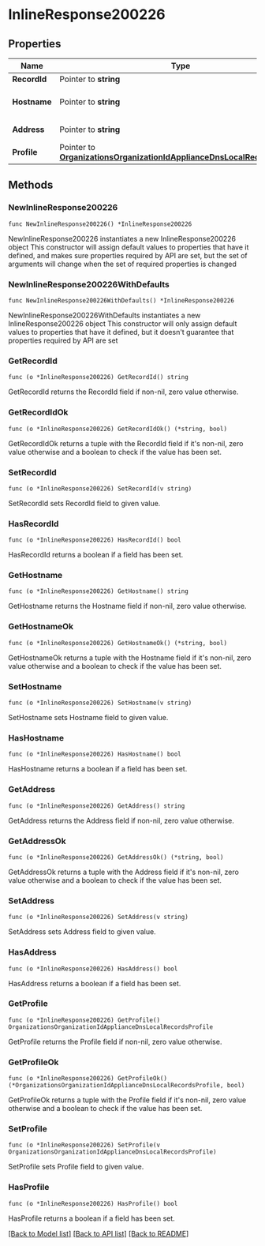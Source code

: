 # InlineResponse200226

## Properties

Name | Type | Description | Notes
------------ | ------------- | ------------- | -------------
**RecordId** | Pointer to **string** | Record ID | [optional] 
**Hostname** | Pointer to **string** | Hostname for the DNS record | [optional] 
**Address** | Pointer to **string** | IP for the DNS record | [optional] 
**Profile** | Pointer to [**OrganizationsOrganizationIdApplianceDnsLocalRecordsProfile**](OrganizationsOrganizationIdApplianceDnsLocalRecordsProfile.md) |  | [optional] 

## Methods

### NewInlineResponse200226

`func NewInlineResponse200226() *InlineResponse200226`

NewInlineResponse200226 instantiates a new InlineResponse200226 object
This constructor will assign default values to properties that have it defined,
and makes sure properties required by API are set, but the set of arguments
will change when the set of required properties is changed

### NewInlineResponse200226WithDefaults

`func NewInlineResponse200226WithDefaults() *InlineResponse200226`

NewInlineResponse200226WithDefaults instantiates a new InlineResponse200226 object
This constructor will only assign default values to properties that have it defined,
but it doesn't guarantee that properties required by API are set

### GetRecordId

`func (o *InlineResponse200226) GetRecordId() string`

GetRecordId returns the RecordId field if non-nil, zero value otherwise.

### GetRecordIdOk

`func (o *InlineResponse200226) GetRecordIdOk() (*string, bool)`

GetRecordIdOk returns a tuple with the RecordId field if it's non-nil, zero value otherwise
and a boolean to check if the value has been set.

### SetRecordId

`func (o *InlineResponse200226) SetRecordId(v string)`

SetRecordId sets RecordId field to given value.

### HasRecordId

`func (o *InlineResponse200226) HasRecordId() bool`

HasRecordId returns a boolean if a field has been set.

### GetHostname

`func (o *InlineResponse200226) GetHostname() string`

GetHostname returns the Hostname field if non-nil, zero value otherwise.

### GetHostnameOk

`func (o *InlineResponse200226) GetHostnameOk() (*string, bool)`

GetHostnameOk returns a tuple with the Hostname field if it's non-nil, zero value otherwise
and a boolean to check if the value has been set.

### SetHostname

`func (o *InlineResponse200226) SetHostname(v string)`

SetHostname sets Hostname field to given value.

### HasHostname

`func (o *InlineResponse200226) HasHostname() bool`

HasHostname returns a boolean if a field has been set.

### GetAddress

`func (o *InlineResponse200226) GetAddress() string`

GetAddress returns the Address field if non-nil, zero value otherwise.

### GetAddressOk

`func (o *InlineResponse200226) GetAddressOk() (*string, bool)`

GetAddressOk returns a tuple with the Address field if it's non-nil, zero value otherwise
and a boolean to check if the value has been set.

### SetAddress

`func (o *InlineResponse200226) SetAddress(v string)`

SetAddress sets Address field to given value.

### HasAddress

`func (o *InlineResponse200226) HasAddress() bool`

HasAddress returns a boolean if a field has been set.

### GetProfile

`func (o *InlineResponse200226) GetProfile() OrganizationsOrganizationIdApplianceDnsLocalRecordsProfile`

GetProfile returns the Profile field if non-nil, zero value otherwise.

### GetProfileOk

`func (o *InlineResponse200226) GetProfileOk() (*OrganizationsOrganizationIdApplianceDnsLocalRecordsProfile, bool)`

GetProfileOk returns a tuple with the Profile field if it's non-nil, zero value otherwise
and a boolean to check if the value has been set.

### SetProfile

`func (o *InlineResponse200226) SetProfile(v OrganizationsOrganizationIdApplianceDnsLocalRecordsProfile)`

SetProfile sets Profile field to given value.

### HasProfile

`func (o *InlineResponse200226) HasProfile() bool`

HasProfile returns a boolean if a field has been set.


[[Back to Model list]](../README.md#documentation-for-models) [[Back to API list]](../README.md#documentation-for-api-endpoints) [[Back to README]](../README.md)


